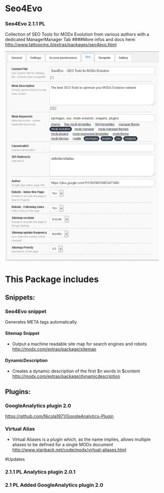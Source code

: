 Seo4Evo
=======
### Seo4Evo 2.1.1 PL

Collection of SEO Tools for MODx Evolution from various authors with a dedicated ManagerManager Tab
####More infos and docs here:
http://www.tattoocms.it/extras/packages/seo4evo.html

![seo tab](https://raw.githubusercontent.com/Nicola1971/training-materials/master/Images/seo/seo4evo-tab.jpg)

# This Package includes   

## Snippets:
### Seo4Evo snippet 
Generates META tags automatically 

#### Sitemap Snippet 
* Output a machine readable site map for search engines and robots
http://modx.com/extras/package/sitemap

#### DynamicDescription
* Creates a dynamic description of the first $n words in $content
http://modx.com/extras/package/dynamicdescription

## Plugins:
### GoogleAnalytics plugin 2.0 
https://github.com/Nicola1971/GoogleAnalytics-Plugin

### Virtual Alias
* Virtual Aliases is a plugin which, as the name implies, allows multiple aliases to be defined for a single MODx document
http://www.stanback.net/code/modx/virtual-aliases.html


 
#Updates
### 2.1.1 PL Analytics plugin 2.0.1
### 2.1 PL Added GoogleAnalytics plugin 2.0 


